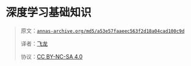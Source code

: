 # 深度学习基础知识

> 原文：[`annas-archive.org/md5/a53e57faaeec563f2d18a04cad100c9d`](https://annas-archive.org/md5/a53e57faaeec563f2d18a04cad100c9d)
> 
> 译者：[飞龙](https://github.com/wizardforcel)
> 
> 协议：[CC BY-NC-SA 4.0](http://creativecommons.org/licenses/by-nc-sa/4.0/)